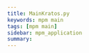 ```yaml
---
title: MainKratos.py
keywords: mpm main
tags: [mpm main]
sidebar: mpm_application
summary: 
---
```



